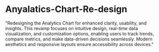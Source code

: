 # Anyalatics-Chart-Re-design
"Redesigning the Analytics Chart for enhanced clarity, usability, and insights. This revamp focuses on intuitive design, real-time data visualization, and customization options, enabling users to track trends, compare metrics, and make data-driven decisions seamlessly. Modern aesthetics and responsive layouts ensure accessibility across devices."
